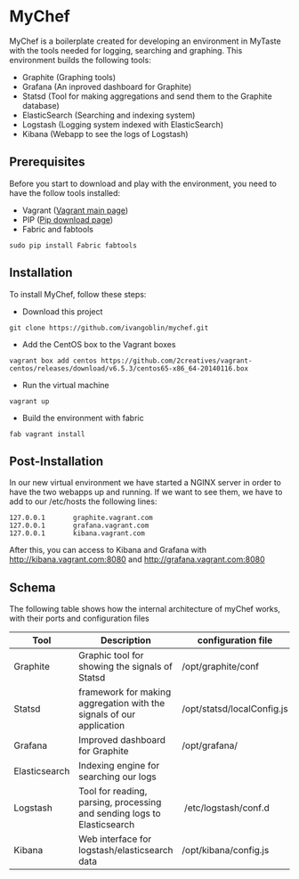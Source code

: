 MyChef
======

MyChef is a boilerplate created for developing an environment in MyTaste with the tools needed for logging, searching and graphing. This environment builds the following tools:

- Graphite (Graphing tools)
- Grafana (An inproved dashboard for Graphite)
- Statsd (Tool for making aggregations and send them to the Graphite database)
- ElasticSearch (Searching and indexing system)
- Logstash (Logging system indexed with ElasticSearch)
- Kibana (Webapp to see the logs of Logstash)

Prerequisites
-------------
Before you start to download and play with the environment, you need to have the follow tools installed:

- Vagrant ([Vagrant main page])
- PIP ([Pip download page])
- Fabric and fabtools
```
sudo pip install Fabric fabtools
```

Installation
------------
To install MyChef, follow these steps:
- Download this project
```
git clone https://github.com/ivangoblin/mychef.git
```
- Add the CentOS box to the Vagrant boxes
```
vagrant box add centos https://github.com/2creatives/vagrant-centos/releases/download/v6.5.3/centos65-x86_64-20140116.box
```
- Run the virtual machine
```
vagrant up
```
- Build the environment with fabric
```
fab vagrant install
```

Post-Installation
-----------------

In our new virtual environment we have started a NGINX server in order to have the two webapps up and running. If we want to see them, we have to add to our /etc/hosts the following lines:

```
127.0.0.1       graphite.vagrant.com
127.0.0.1       grafana.vagrant.com
127.0.0.1       kibana.vagrant.com
```

After this, you can access to Kibana and Grafana with http://kibana.vagrant.com:8080 and http://grafana.vagrant.com:8080


Schema
------
The following table shows how the internal architecture of myChef works, with their ports and configuration files

Tool          | Description                                                             | configuration file         | ports
------------- | ----------------------------------------------------------------------  | -------------------------- | -----
Graphite      | Graphic tool for showing the signals of Statsd                          | /opt/graphite/conf         | 2003 (Carbon)
Statsd        | framework for making aggregation with the signals of our application    | /opt/statsd/localConfig.js | 8125
Grafana       | Improved dashboard for Graphite                                         | /opt/grafana/              | 8080 (grafana.vagrant.com:8080)
Elasticsearch | Indexing engine for searching our logs                                  |                            | 9200 (HTTP)
Logstash      | Tool for reading, parsing, processing and sending logs to Elasticsearch | /etc/logstash/conf.d       | It depends of the configuration (currently 5858 for UDP)
Kibana        | Web interface for logstash/elasticsearch data                           | /opt/kibana/config.js      | 8080 (kibana.vagrant.com:8080)

[Vagrant main page]:http://www.vagrantup.com/
[PIP download page]:http://pip.readthedocs.org/en/latest/installing.html
